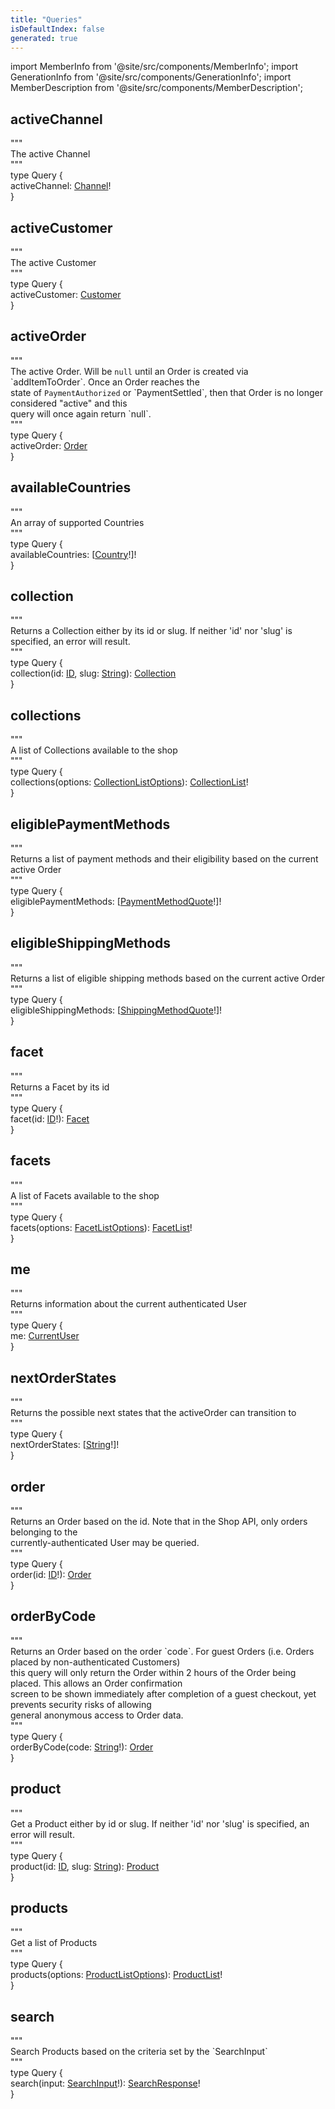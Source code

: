 ```yaml
---
title: "Queries"
isDefaultIndex: false
generated: true
---
```

<!-- This file was generated from the Vendure source. Do not modify. Instead, re-run the "docs:build" script -->
import MemberInfo from '@site/src/components/MemberInfo';
import GenerationInfo from '@site/src/components/GenerationInfo';
import MemberDescription from '@site/src/components/MemberDescription';



## activeChannel
<div class="graphql-code-block">
<div class="graphql-code-line top-level comment">"""</div>
<div class="graphql-code-line top-level comment">The active Channel</div>
<div class="graphql-code-line top-level comment">"""</div>
<div class="graphql-code-line top-level">type <span class="graphql-code-identifier">Query</span> &#123;</div>
<div class="graphql-code-line ">activeChannel: <a href="/reference/graphql-api/shop/object-types#channel">Channel</a>!</div>


<div class="graphql-code-line top-level">&#125;</div>
</div>

## activeCustomer
<div class="graphql-code-block">
<div class="graphql-code-line top-level comment">"""</div>
<div class="graphql-code-line top-level comment">The active Customer</div>
<div class="graphql-code-line top-level comment">"""</div>
<div class="graphql-code-line top-level">type <span class="graphql-code-identifier">Query</span> &#123;</div>
<div class="graphql-code-line ">activeCustomer: <a href="/reference/graphql-api/shop/object-types#customer">Customer</a></div>


<div class="graphql-code-line top-level">&#125;</div>
</div>

## activeOrder
<div class="graphql-code-block">
<div class="graphql-code-line top-level comment">"""</div>
<div class="graphql-code-line top-level comment">The active Order. Will be <code>null</code> until an Order is created via `addItemToOrder`. Once an Order reaches the</div>

<div class="graphql-code-line top-level comment">state of <code>PaymentAuthorized</code> or `PaymentSettled`, then that Order is no longer considered "active" and this</div>

<div class="graphql-code-line top-level comment">query will once again return `null`.</div>
<div class="graphql-code-line top-level comment">"""</div>
<div class="graphql-code-line top-level">type <span class="graphql-code-identifier">Query</span> &#123;</div>
<div class="graphql-code-line ">activeOrder: <a href="/reference/graphql-api/shop/object-types#order">Order</a></div>


<div class="graphql-code-line top-level">&#125;</div>
</div>

## availableCountries
<div class="graphql-code-block">
<div class="graphql-code-line top-level comment">"""</div>
<div class="graphql-code-line top-level comment">An array of supported Countries</div>
<div class="graphql-code-line top-level comment">"""</div>
<div class="graphql-code-line top-level">type <span class="graphql-code-identifier">Query</span> &#123;</div>
<div class="graphql-code-line ">availableCountries: [<a href="/reference/graphql-api/shop/object-types#country">Country</a>!]!</div>


<div class="graphql-code-line top-level">&#125;</div>
</div>

## collection
<div class="graphql-code-block">
<div class="graphql-code-line top-level comment">"""</div>
<div class="graphql-code-line top-level comment">Returns a Collection either by its id or slug. If neither 'id' nor 'slug' is specified, an error will result.</div>
<div class="graphql-code-line top-level comment">"""</div>
<div class="graphql-code-line top-level">type <span class="graphql-code-identifier">Query</span> &#123;</div>
<div class="graphql-code-line ">collection(id: <a href="/reference/graphql-api/shop/object-types#id">ID</a>, slug: <a href="/reference/graphql-api/shop/object-types#string">String</a>): <a href="/reference/graphql-api/shop/object-types#collection">Collection</a></div>


<div class="graphql-code-line top-level">&#125;</div>
</div>

## collections
<div class="graphql-code-block">
<div class="graphql-code-line top-level comment">"""</div>
<div class="graphql-code-line top-level comment">A list of Collections available to the shop</div>
<div class="graphql-code-line top-level comment">"""</div>
<div class="graphql-code-line top-level">type <span class="graphql-code-identifier">Query</span> &#123;</div>
<div class="graphql-code-line ">collections(options: <a href="/reference/graphql-api/shop/input-types#collectionlistoptions">CollectionListOptions</a>): <a href="/reference/graphql-api/shop/object-types#collectionlist">CollectionList</a>!</div>


<div class="graphql-code-line top-level">&#125;</div>
</div>

## eligiblePaymentMethods
<div class="graphql-code-block">
<div class="graphql-code-line top-level comment">"""</div>
<div class="graphql-code-line top-level comment">Returns a list of payment methods and their eligibility based on the current active Order</div>
<div class="graphql-code-line top-level comment">"""</div>
<div class="graphql-code-line top-level">type <span class="graphql-code-identifier">Query</span> &#123;</div>
<div class="graphql-code-line ">eligiblePaymentMethods: [<a href="/reference/graphql-api/shop/object-types#paymentmethodquote">PaymentMethodQuote</a>!]!</div>


<div class="graphql-code-line top-level">&#125;</div>
</div>

## eligibleShippingMethods
<div class="graphql-code-block">
<div class="graphql-code-line top-level comment">"""</div>
<div class="graphql-code-line top-level comment">Returns a list of eligible shipping methods based on the current active Order</div>
<div class="graphql-code-line top-level comment">"""</div>
<div class="graphql-code-line top-level">type <span class="graphql-code-identifier">Query</span> &#123;</div>
<div class="graphql-code-line ">eligibleShippingMethods: [<a href="/reference/graphql-api/shop/object-types#shippingmethodquote">ShippingMethodQuote</a>!]!</div>


<div class="graphql-code-line top-level">&#125;</div>
</div>

## facet
<div class="graphql-code-block">
<div class="graphql-code-line top-level comment">"""</div>
<div class="graphql-code-line top-level comment">Returns a Facet by its id</div>
<div class="graphql-code-line top-level comment">"""</div>
<div class="graphql-code-line top-level">type <span class="graphql-code-identifier">Query</span> &#123;</div>
<div class="graphql-code-line ">facet(id: <a href="/reference/graphql-api/shop/object-types#id">ID</a>!): <a href="/reference/graphql-api/shop/object-types#facet">Facet</a></div>


<div class="graphql-code-line top-level">&#125;</div>
</div>

## facets
<div class="graphql-code-block">
<div class="graphql-code-line top-level comment">"""</div>
<div class="graphql-code-line top-level comment">A list of Facets available to the shop</div>
<div class="graphql-code-line top-level comment">"""</div>
<div class="graphql-code-line top-level">type <span class="graphql-code-identifier">Query</span> &#123;</div>
<div class="graphql-code-line ">facets(options: <a href="/reference/graphql-api/shop/input-types#facetlistoptions">FacetListOptions</a>): <a href="/reference/graphql-api/shop/object-types#facetlist">FacetList</a>!</div>


<div class="graphql-code-line top-level">&#125;</div>
</div>

## me
<div class="graphql-code-block">
<div class="graphql-code-line top-level comment">"""</div>
<div class="graphql-code-line top-level comment">Returns information about the current authenticated User</div>
<div class="graphql-code-line top-level comment">"""</div>
<div class="graphql-code-line top-level">type <span class="graphql-code-identifier">Query</span> &#123;</div>
<div class="graphql-code-line ">me: <a href="/reference/graphql-api/shop/object-types#currentuser">CurrentUser</a></div>


<div class="graphql-code-line top-level">&#125;</div>
</div>

## nextOrderStates
<div class="graphql-code-block">
<div class="graphql-code-line top-level comment">"""</div>
<div class="graphql-code-line top-level comment">Returns the possible next states that the activeOrder can transition to</div>
<div class="graphql-code-line top-level comment">"""</div>
<div class="graphql-code-line top-level">type <span class="graphql-code-identifier">Query</span> &#123;</div>
<div class="graphql-code-line ">nextOrderStates: [<a href="/reference/graphql-api/shop/object-types#string">String</a>!]!</div>


<div class="graphql-code-line top-level">&#125;</div>
</div>

## order
<div class="graphql-code-block">
<div class="graphql-code-line top-level comment">"""</div>
<div class="graphql-code-line top-level comment">Returns an Order based on the id. Note that in the Shop API, only orders belonging to the</div>

<div class="graphql-code-line top-level comment">currently-authenticated User may be queried.</div>
<div class="graphql-code-line top-level comment">"""</div>
<div class="graphql-code-line top-level">type <span class="graphql-code-identifier">Query</span> &#123;</div>
<div class="graphql-code-line ">order(id: <a href="/reference/graphql-api/shop/object-types#id">ID</a>!): <a href="/reference/graphql-api/shop/object-types#order">Order</a></div>


<div class="graphql-code-line top-level">&#125;</div>
</div>

## orderByCode
<div class="graphql-code-block">
<div class="graphql-code-line top-level comment">"""</div>
<div class="graphql-code-line top-level comment">Returns an Order based on the order `code`. For guest Orders (i.e. Orders placed by non-authenticated Customers)</div>

<div class="graphql-code-line top-level comment">this query will only return the Order within 2 hours of the Order being placed. This allows an Order confirmation</div>

<div class="graphql-code-line top-level comment">screen to be shown immediately after completion of a guest checkout, yet prevents security risks of allowing</div>

<div class="graphql-code-line top-level comment">general anonymous access to Order data.</div>
<div class="graphql-code-line top-level comment">"""</div>
<div class="graphql-code-line top-level">type <span class="graphql-code-identifier">Query</span> &#123;</div>
<div class="graphql-code-line ">orderByCode(code: <a href="/reference/graphql-api/shop/object-types#string">String</a>!): <a href="/reference/graphql-api/shop/object-types#order">Order</a></div>


<div class="graphql-code-line top-level">&#125;</div>
</div>

## product
<div class="graphql-code-block">
<div class="graphql-code-line top-level comment">"""</div>
<div class="graphql-code-line top-level comment">Get a Product either by id or slug. If neither 'id' nor 'slug' is specified, an error will result.</div>
<div class="graphql-code-line top-level comment">"""</div>
<div class="graphql-code-line top-level">type <span class="graphql-code-identifier">Query</span> &#123;</div>
<div class="graphql-code-line ">product(id: <a href="/reference/graphql-api/shop/object-types#id">ID</a>, slug: <a href="/reference/graphql-api/shop/object-types#string">String</a>): <a href="/reference/graphql-api/shop/object-types#product">Product</a></div>


<div class="graphql-code-line top-level">&#125;</div>
</div>

## products
<div class="graphql-code-block">
<div class="graphql-code-line top-level comment">"""</div>
<div class="graphql-code-line top-level comment">Get a list of Products</div>
<div class="graphql-code-line top-level comment">"""</div>
<div class="graphql-code-line top-level">type <span class="graphql-code-identifier">Query</span> &#123;</div>
<div class="graphql-code-line ">products(options: <a href="/reference/graphql-api/shop/input-types#productlistoptions">ProductListOptions</a>): <a href="/reference/graphql-api/shop/object-types#productlist">ProductList</a>!</div>


<div class="graphql-code-line top-level">&#125;</div>
</div>

## search
<div class="graphql-code-block">
<div class="graphql-code-line top-level comment">"""</div>
<div class="graphql-code-line top-level comment">Search Products based on the criteria set by the `SearchInput`</div>
<div class="graphql-code-line top-level comment">"""</div>
<div class="graphql-code-line top-level">type <span class="graphql-code-identifier">Query</span> &#123;</div>
<div class="graphql-code-line ">search(input: <a href="/reference/graphql-api/shop/input-types#searchinput">SearchInput</a>!): <a href="/reference/graphql-api/shop/object-types#searchresponse">SearchResponse</a>!</div>


<div class="graphql-code-line top-level">&#125;</div>
</div>
